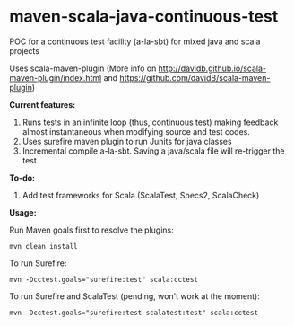 # maven-scala-java-continuous-test
POC for a continuous test facility (a-la-sbt) for mixed java and scala projects

Uses scala-maven-plugin (More info on http://davidb.github.io/scala-maven-plugin/index.html and https://github.com/davidB/scala-maven-plugin)


**Current features:**

1. Runs tests in an infinite loop (thus, continuous test) making feedback almost instantaneous when modifying source and test codes.
2. Uses surefire maven plugin to run Junits for java classes
3. Incremental compile a-la-sbt. Saving a java/scala file will re-trigger the test.

**To-do:**

1. Add test frameworks for Scala (ScalaTest, Specs2, ScalaCheck)


**Usage:**

Run Maven goals first to resolve the plugins:

`mvn clean install`

To run Surefire:

`mvn -Dcctest.goals="surefire:test" scala:cctest`

To run Surefire and ScalaTest (pending, won't work at the moment):

`mvn -Dcctest.goals="surefire:test scalatest:test" scala:cctest`
